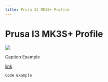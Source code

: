```yaml
---
title: Prusa I3 MK3S+ Profile
---
```


# Prusa I3 MK3S+ Profile

![](../images/CHANGEME.png)
  <figcaption>Caption Example</figcaption>

[link](LINKGOESHERE)
```
Code Example
```
